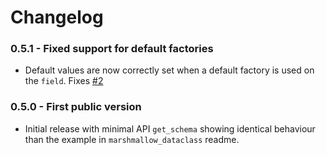 # Changelog

### 0.5.1 - Fixed support for default factories

 * Default values are now correctly set when a default factory is used on the `field`. Fixes [#2](https://github.com/smarie/python-marshmallow-pyfields/issues/2)

### 0.5.0 - First public version

 * Initial release with minimal API `get_schema` showing identical behaviour than the example in `marshmallow_dataclass` readme.
